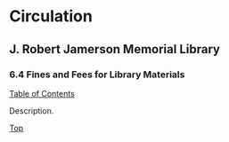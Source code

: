 [0]: ../README.md
[6.4]: fines-and-fees-for-library-materials.md

# Circulation
## J. Robert Jamerson Memorial Library
### 6.4 Fines and Fees for Library Materials
[Table of Contents][0]

Description.

[Top][6.4]